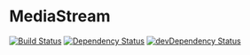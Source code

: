 MediaStream
===========

[![Build Status](https://travis-ci.org/rama2/MediaStream.svg?branch=master)](https://travis-ci.org/rama2/MediaStream) [![Dependency Status](https://david-dm.org/rama2/MediaStream.png)](https://david-dm.org/rama2/MediaStream)  [![devDependency Status](https://david-dm.org/rama2/MediaStream/dev-status.png)](https://david-dm.org/rama2/MediaStream#info=devDependencies)


